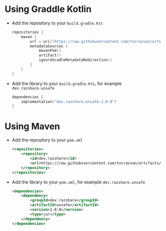 # Using Graddle Kotlin

- Add the repository to your `build.gradle.kts`
  ```kts
  repositories {
      maven {
          url = uri("https://raw.githubusercontent.com/tncrazvan/artifacts/main")
          metadataSources {
              mavenPom()
              artifact()
              ignoreGradleMetadataRedirection()
          }
      }
  }
  ```

- Add the library to your `build.gradle.kts`, for example `dev.razshare.unsafe`
  ```kts
  dependencies {
      implementation("dev.razshare:unsafe:1.0.0")
  }
  ```

# Using Maven

- Add the repository to your `pom.xml`
  ```xml
  <repositories>
      <repository>
          <id>dev.razshare</id>
          <url>https://raw.githubusercontent.com/tncrazvan/artifacts/main</url>
      </repository>
  </repositories>
  ```

- Add the library to your `pom.xml`, for example `dev.razshare.unsafe`
  ```xml
  <dependencies>
      <dependency>
          <groupId>dev.razshare</groupId>
          <artifactId>unsafe</artifactId>
          <version>1.0.0</version>
          <type>jar</type>
      </dependency>
  </dependencies>
  ```
